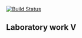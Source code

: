 [![Build Status](https://travis-ci.org/MWildFire/lab06.svg?branch=master)](https://travis-ci.org/MWildFire/lab06)
## Laboratory work V

